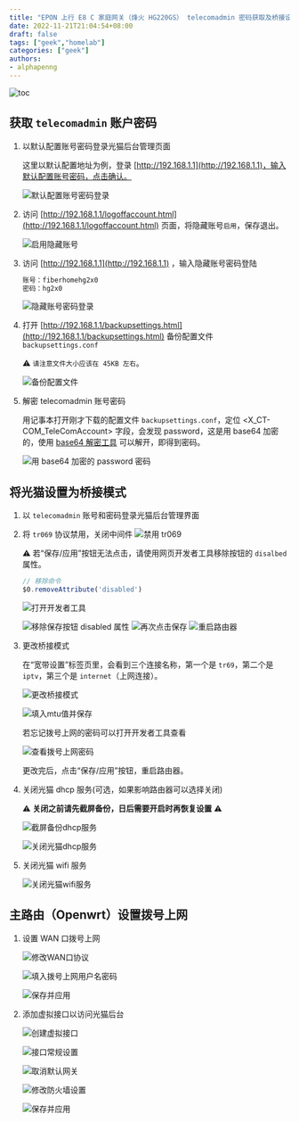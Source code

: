 ```yaml
---
title: "EPON 上行 E8 C 家庭网关（烽火 HG220GS） telecomadmin 密码获取及桥接设置"
date: 2022-11-21T21:04:54+08:00
draft: false
tags: ["geek","homelab"]
categories: ["geek"]
authors:
- alphapenng
---
```


![toc](https://alphapenng-1305651397.cos.ap-shanghai.myqcloud.com/uPic/2022_12_07_0SVVIk.png)

## 获取 `telecomadmin` 账户密码

1. 以默认配置账号密码登录光猫后台管理页面

    这里以默认配置地址为例，登录 [http://192.168.1.1](http://192.168.1.1)，输入默认配置账号密码，点击确认。

    ![默认配置账号密码登录](https://alphapenng-1305651397.cos.ap-shanghai.myqcloud.com/uPic/2022_11_22_xQEAjw.png)

2. 访问 [http://192.168.1.1/logoffaccount.html](http://192.168.1.1/logoffaccount.html) 页面，将隐藏账号`启用`，保存退出。

    ![启用隐藏账号](https://alphapenng-1305651397.cos.ap-shanghai.myqcloud.com/uPic/2022_11_22_segES4.png)

3. 访问 [http://192.168.1.1](http://192.168.1.1) ，输入隐藏账号密码登陆

    ```cmd
    账号：fiberhomehg2x0
    密码：hg2x0
    ```

    ![隐藏账号密码登录](https://alphapenng-1305651397.cos.ap-shanghai.myqcloud.com/uPic/2022_11_22_16mIRi.png)

4. 打开 [http://192.168.1.1/backupsettings.html](http://192.168.1.1/backupsettings.html) 备份配置文件 `backupsettings.conf`

    ⚠️ `请注意文件大小应该在 45KB 左右`。

    ![备份配置文件](https://alphapenng-1305651397.cos.ap-shanghai.myqcloud.com/uPic/2022_11_22_iGVxIG.png)

5. 解密 telecomadmin 账号密码

    用记事本打开刚才下载的配置文件 `backupsettings.conf`，定位 <X_CT-COM_TeleComAccount> 字段，会发现 password，这是用 base64 加密的，使用 [base64 解密工具](https://base64.us) 可以解开，即得到密码。

    ![用 base64 加密的 password 密码](https://alphapenng-1305651397.cos.ap-shanghai.myqcloud.com/uPic/2022_11_23_bJhg9S.png)

## 将光猫设置为桥接模式

1. 以 `telecomadmin` 账号和密码登录光猫后台管理界面

2. 将 `tr069` 协议禁用，关闭中间件
   ![禁用 tr069](https://alphapenng-1305651397.cos.ap-shanghai.myqcloud.com/uPic/2022_11_23_zUMe7Q.png)

    ⚠️ 若“保存/应用”按钮无法点击，请使用网页开发者工具移除按钮的 `disalbed` 属性。

    ```javascript
    // 移除命令
    $0.removeAttribute('disabled')
    ```

    ![打开开发者工具](https://alphapenng-1305651397.cos.ap-shanghai.myqcloud.com/uPic/2022_11_23_Fkc9DZ.png)

    ![移除保存按钮 disabled 属性](https://alphapenng-1305651397.cos.ap-shanghai.myqcloud.com/uPic/2022_11_23_E7odDi.png)
    ![再次点击保存](https://alphapenng-1305651397.cos.ap-shanghai.myqcloud.com/uPic/2022_11_23_pjB4Jw.png)
    ![重启路由器](https://alphapenng-1305651397.cos.ap-shanghai.myqcloud.com/uPic/2022_11_23_dOB9Pt.png)

3. 更改桥接模式

    在“宽带设置”标签页里，会看到三个连接名称，第一个是 `tr69`，第二个是 `iptv`，第三个是 `internet`（上网连接）。

    ![更改桥接模式](https://alphapenng-1305651397.cos.ap-shanghai.myqcloud.com/uPic/2022_11_23_4msLtz.png)

    ![填入mtu值并保存](https://alphapenng-1305651397.cos.ap-shanghai.myqcloud.com/uPic/2022_12_05_bkxtRv.png)

    若忘记拨号上网的密码可以打开开发者工具查看

    ![查看拨号上网密码](https://alphapenng-1305651397.cos.ap-shanghai.myqcloud.com/uPic/2022_11_23_s1o2Vy.png)

    更改完后，点击“保存/应用”按钮，重启路由器。

4. 关闭光猫 dhcp 服务(可选，如果影响路由器可以选择关闭)

    ⚠️ **关闭之前请先截屏备份，日后需要开启时再恢复设置** ⚠️

    ![截屏备份dhcp服务](https://alphapenng-1305651397.cos.ap-shanghai.myqcloud.com/uPic/2022_12_07_1ZUI1B.png)

    ![关闭光猫dhcp服务](https://alphapenng-1305651397.cos.ap-shanghai.myqcloud.com/uPic/2022_12_05_6eFkIc.png)

5. 关闭光猫 wifi 服务

    ![关闭光猫wifi服务](https://alphapenng-1305651397.cos.ap-shanghai.myqcloud.com/uPic/2022_12_05_YNDRB5.png)

## 主路由（Openwrt）设置拨号上网

1. 设置 WAN 口拨号上网

    ![修改WAN口协议](https://alphapenng-1305651397.cos.ap-shanghai.myqcloud.com/uPic/2022_12_05_O1bdHs.png)

    ![填入拨号上网用户名密码](https://alphapenng-1305651397.cos.ap-shanghai.myqcloud.com/uPic/2022_12_05_OTHsz9.png)

    ![保存并应用](https://alphapenng-1305651397.cos.ap-shanghai.myqcloud.com/uPic/2022_12_05_enQDFH.png)

2. 添加虚拟接口以访问光猫后台

    ![创建虚拟接口](https://alphapenng-1305651397.cos.ap-shanghai.myqcloud.com/uPic/2022_12_05_rKXF90.png)

    ![接口常规设置](https://alphapenng-1305651397.cos.ap-shanghai.myqcloud.com/uPic/2022_12_05_zGQKdf.png)

    ![取消默认网关](https://alphapenng-1305651397.cos.ap-shanghai.myqcloud.com/uPic/2022_12_05_bKdr40.png)

    ![修改防火墙设置](https://alphapenng-1305651397.cos.ap-shanghai.myqcloud.com/uPic/2022_12_05_XsdeG7.png)

    ![保存并应用](https://alphapenng-1305651397.cos.ap-shanghai.myqcloud.com/uPic/2022_12_05_ahHfTC.png)
